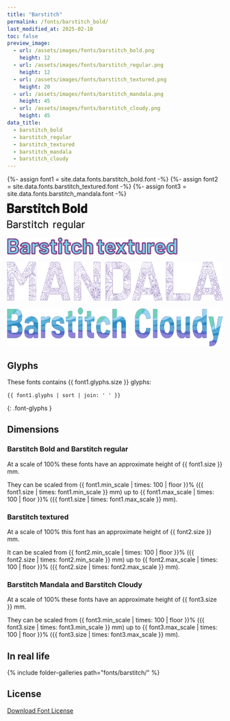 ```yaml
---
title: "Barstitch"
permalink: /fonts/barstitch_bold/
last_modified_at: 2025-02-10
toc: false
preview_image:
  - url: /assets/images/fonts/barstitch_bold.png
    height: 12
  - url: /assets/images/fonts/barstitch_regular.png
    height: 12
  - url: /assets/images/fonts/barstitch_textured.png
    height: 20
  - url: /assets/images/fonts/barstitch_mandala.png
    height: 45
  - url: /assets/images/fonts/barstitch_cloudy.png
    height: 45
data_title:
  - barstitch_bold
  - barstitch_regular
  - barstitch_textured
  - barstitch_mandala
  - barstitch_cloudy
---
```

{%- assign font1 = site.data.fonts.barstitch_bold.font -%}
{%- assign font2 = site.data.fonts.barstitch_textured.font -%}
{%- assign font3 = site.data.fonts.barstitch_mandala.font -%}

<img
     src="/assets/images/fonts/barstitch_bold.png"
     alt="Barstitch Bold" height="23">

<img
     src="/assets/images/fonts/barstitch_regular.png"
     alt="Barstitch Bold" height="23">

<img
     src="/assets/images/fonts/barstitch_textured.png"
     alt="Barstitch textured" height="40">

<img
     src="/assets/images/fonts/barstitch_mandala.png"
     alt="Barstitch textured" height="90">

<img
     src="/assets/images/fonts/barstitch_cloudy.png"
     alt="Barstitch textured" height="90">

## Glyphs

These fonts contains  {{ font1.glyphs.size }} glyphs:

```
{{ font1.glyphs | sort | join: ' ' }}
```
{: .font-glyphs }

## Dimensions

### Barstitch Bold and Barstitch regular

At a scale of 100% these fonts have an approximate height of {{ font1.size }} mm. 

They can be scaled from {{ font1.min_scale | times: 100 | floor }}% ({{ font1.size | times: font1.min_scale }} mm)
up to {{ font1.max_scale | times: 100 | floor }}% ({{ font1.size | times: font1.max_scale }} mm).

### Barstitch textured

At a scale of 100% this font has an approximate height of {{ font2.size }} mm. 

It can be scaled from {{ font2.min_scale | times: 100 | floor }}% ({{ font2.size | times: font2.min_scale }} mm)
up to {{ font2.max_scale | times: 100 | floor }}% ({{ font2.size | times: font2.max_scale }} mm).

### Barstitch Mandala and Barstitch Cloudy

At a scale of 100% these fonts have an approximate height of {{ font3.size }} mm. 

They can be scaled from {{ font3.min_scale | times: 100 | floor }}% ({{ font3.size | times: font3.min_scale }} mm)
up to {{ font3.max_scale | times: 100 | floor }}% ({{ font3.size | times: font3.max_scale }} mm).

## In real life

{% include folder-galleries path="fonts/barstitch/" %}

## License

[Download Font License](https://github.com/inkstitch/inkstitch/tree/main/fonts/barstitch_bold/LICENSE)
